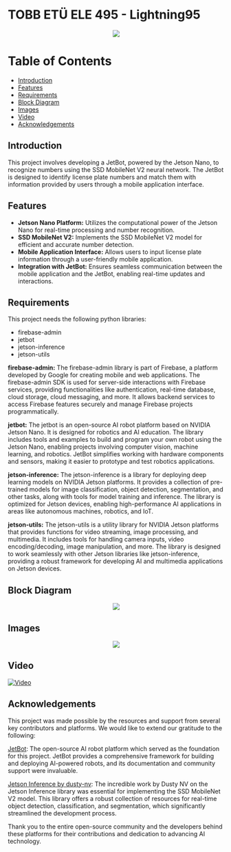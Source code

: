 
# TOBB ETÜ ELE 495 - Lightning95

<center><img src="https://i.hizliresim.com/pj5m2ox.png" /></center>

# Table of Contents
- [Introduction](#introduction)
- [Features](#features)
- [Requirements](#requirements)
- [Block Diagram](#block-diagram)
- [Images](#images)
- [Video](#video)
- [Acknowledgements](#acknowledgements)

## Introduction
This project involves developing a JetBot, powered by the Jetson Nano, to recognize numbers using the SSD MobileNet V2 neural network. The JetBot is designed to identify license plate numbers and match them with information provided by users through a mobile application interface.

## Features

-   **Jetson Nano Platform:** Utilizes the computational power of the Jetson Nano for real-time processing and number recognition.
-   **SSD MobileNet V2:** Implements the SSD MobileNet V2 model for efficient and accurate number detection.
-   **Mobile Application Interface:** Allows users to input license plate information through a user-friendly mobile application.
-   **Integration with JetBot:** Ensures seamless communication between the mobile application and the JetBot, enabling real-time updates and interactions.

## Requirements
This project needs the following python libraries:

 - firebase-admin
 - jetbot
 - jetson-inference
 - jetson-utils

**firebase-admin:** The firebase-admin library is part of Firebase, a platform developed by Google for creating mobile and web applications. The firebase-admin SDK is used for server-side interactions with Firebase services, providing functionalities like authentication, real-time database, cloud storage, cloud messaging, and more. It allows backend services to access Firebase features securely and manage Firebase projects programmatically.

**jetbot:** The jetbot is an open-source AI robot platform based on NVIDIA Jetson Nano. It is designed for robotics and AI education. The library includes tools and examples to build and program your own robot using the Jetson Nano, enabling projects involving computer vision, machine learning, and robotics. JetBot simplifies working with hardware components and sensors, making it easier to prototype and test robotics applications.

**jetson-inference:** The jetson-inference is a library for deploying deep learning models on NVIDIA Jetson platforms. It provides a collection of pre-trained models for image classification, object detection, segmentation, and other tasks, along with tools for model training and inference. The library is optimized for Jetson devices, enabling high-performance AI applications in areas like autonomous machines, robotics, and IoT.

**jetson-utils:** The jetson-utils is a utility library for NVIDIA Jetson platforms that provides functions for video streaming, image processing, and multimedia. It includes tools for handling camera inputs, video encoding/decoding, image manipulation, and more. The library is designed to work seamlessly with other Jetson libraries like jetson-inference, providing a robust framework for developing AI and multimedia applications on Jetson devices.

## Block Diagram
<p align = 'center'><img src='https://i.hizliresim.com/f4lx1ta.png' /></p>

## Images
<p align = 'center'><img src='https://i.hizliresim.com/e0wd4k9.jpg' /></p>

## Video
[![Video](https://resmim.net/cdn/2024/07/17/WHtK7R.jpg)](https://youtu.be/mZFRf9zGdFs)

## Acknowledgements

This project was made possible by the resources and support from several key contributors and platforms. We would like to extend our gratitude to the following:

[JetBot](https://jetbot.org/master/): The open-source AI robot platform which served as the foundation for this project. JetBot provides a comprehensive framework for building and deploying AI-powered robots, and its documentation and community support were invaluable.

[Jetson Inference by dusty-nv](https://github.com/dusty-nv/jetson-inference): The incredible work by Dusty NV on the Jetson Inference library was essential for implementing the SSD MobileNet V2 model. This library offers a robust collection of resources for real-time object detection, classification, and segmentation, which significantly streamlined the development process.

Thank you to the entire open-source community and the developers behind these platforms for their contributions and dedication to advancing AI technology.
